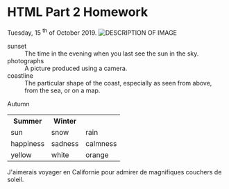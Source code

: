 <h1>HTML Part 2 Homework</h1>
Tuesday, 15 <sup>th</sup> of October 2019.

<img src="https://www.discoverlosangeles.com/sites/default/files/styles/hero/public/images/2019-01/Hermosa%20Beach%20Pier%20sunset.jpg?itok=9x82CPJg" alt="DESCRIPTION OF IMAGE" >

<dl>
  <dt>sunset</dt>
  <dd>The time in the evening when you last see the sun in the sky.</dd>
  <dt>photographs</dt>
  <dd>A picture produced using a camera.</dd>
  <dt>coastline</dt>
  <dd>The particular shape of the coast, especially as seen from above, from the sea, or on a map.</dd>
</dl>

<table>
  <tr><th>Summer</th><th>Winter</th>Autumn<th></th></tr>
   <tr><td>sun</td><td>snow</td><td>rain</td></tr>
   <tr><td>happiness</td><td>sadness</td><td>calmness</td></tr>
   <tr><td>yellow</td><td>white</td><td>orange</td></tr>
</table>

<p> J'aimerais voyager en Californie pour admirer de magnifiques couchers de soleil.<lang="fr"></p>
